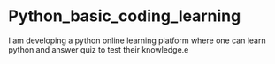 # Python_basic_coding_learning
I am developing a python online learning platform where one can learn python and answer quiz to test their  knowledge.e
